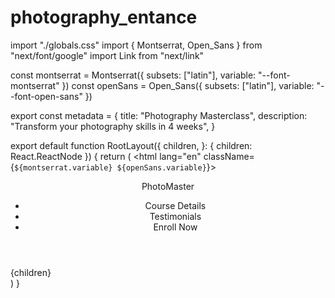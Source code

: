# photography_entance
import "./globals.css"
import { Montserrat, Open_Sans } from "next/font/google"
import Link from "next/link"

const montserrat = Montserrat({ subsets: ["latin"], variable: "--font-montserrat" })
const openSans = Open_Sans({ subsets: ["latin"], variable: "--font-open-sans" })

export const metadata = {
  title: "Photography Masterclass",
  description: "Transform your photography skills in 4 weeks",
}

export default function RootLayout({
  children,
}: {
  children: React.ReactNode
}) {
  return (
    <html lang="en" className={`${montserrat.variable} ${openSans.variable}`}>
      <body className="font-sans bg-white text-navy-900">
        <header className="bg-navy-900 text-white py-4">
          <div className="container mx-auto px-4 flex justify-between items-center">
            <Link href="/" className="text-2xl font-bold font-montserrat">
              PhotoMaster
            </Link>
            <nav>
              <ul className="flex space-x-6">
                <li>
                  <Link href="#course-details" className="hover:text-yellow-400 transition-colors">
                    Course Details
                  </Link>
                </li>
                <li>
                  <Link href="#testimonials" className="hover:text-yellow-400 transition-colors">
                    Testimonials
                  </Link>
                </li>
                <li>
                  <Link href="#enroll" className="hover:text-yellow-400 transition-colors">
                    Enroll Now
                  </Link>
                </li>
              </ul>
            </nav>
          </div>
        </header>
        <main>{children}</main>
        <footer className="bg-navy-900 text-white py-8 mt-16">
          <div className="container mx-auto px-4 text-center">
          </div>
        </footer>
      </body>
    </html>
  )
}


